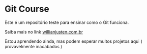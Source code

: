 # Git Course

Este é um repositório teste para ensinar como o Git funciona.

Saiba mais no link [willianjusten.com.br](http://willianjusten.com.br)

Estou aprendendo ainda, mas podem esperar muitos projetos aqui ( provavelmente inacabados )